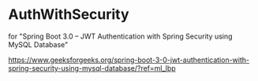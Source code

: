 # AuthWithSecurity
for "Spring Boot 3.0 – JWT Authentication with Spring Security using MySQL Database"

https://www.geeksforgeeks.org/spring-boot-3-0-jwt-authentication-with-spring-security-using-mysql-database/?ref=ml_lbp



